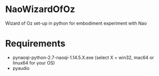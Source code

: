 # NaoWizardOfOz
Wizard of Oz set-up in python for embodiment experiment with Nao

# Requirements
* pynaoqi-python-2.7-naoqi-1.14.5.X.exe (select X = win32, mac64 or linux64 for your OS)
* pyaudio

